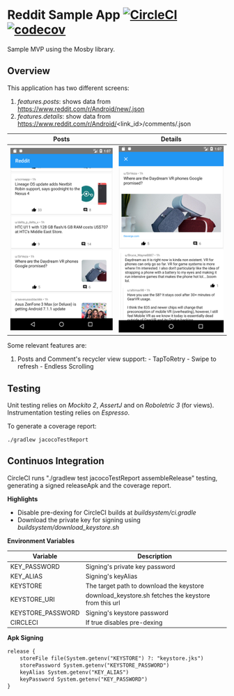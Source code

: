 # Reddit Sample App [![CircleCI](https://circleci.com/gh/felipeblassioli/reddit-sample-app.svg?style=svg)](https://circleci.com/gh/felipeblassioli/reddit-sample-app) [![codecov](https://codecov.io/gh/felipeblassioli/reddit-sample-app/branch/master/graph/badge.svg)](https://codecov.io/gh/felipeblassioli/reddit-sample-app)

Sample MVP using the Mosby library.

## Overview

This application has two different screens:

  1. *features.posts*: shows data from https://www.reddit.com/r/Android/new/.json
  2. *features.details*: show data from https://www.reddit.com/r/Android/<link_id>/comments/.json

Posts             |  Details 
:-------------------------:|:-------------------------:
![alt text](https://raw.githubusercontent.com/felipeblassioli/reddit-sample-app/master/screenshots/posts.png "Posts Screen")  | ![alt text](https://raw.githubusercontent.com/felipeblassioli/reddit-sample-app/master/screenshots/details.png "Details Screen")

Some relevant features are:

  1. Posts and Comment's recycler view support:
    - TapToRetry
    - Swipe to refresh
    - Endless Scrolling

## Testing

Unit testing relies on *Mockito 2*, *AssertJ* and on *Roboletric 3* (for views).
Instrumentation testing relies on *Espresso*.

To generate a coverage report:
```
./gradlew jacocoTestReport
```

## Continuos Integration

CircleCI runs "./gradlew test jacocoTestReport assembleRelease" testing, generating a signed releaseApk and the coverage report.

**Highlights**

  - Disable pre-dexing for CircleCI builds at *buildsystem/ci.gradle*
  - Download the private key for signing using *buildsystem/download_keystore.sh*

**Environment Variables**

| Variable | Description |
| --- | --- |
| KEY_PASSWORD | Signing's private key password |
| KEY_ALIAS | Signing's keyAlias |
| KEYSTORE | The target path to download the keystore |
| KEYSTORE_URI | download_keystore.sh fetches the keystore from this url |
| KEYSTORE_PASSWORD | Signing's keystore password |
| CIRCLECI | If true disables pre-dexing |

**Apk Signing**

```
release {
    storeFile file(System.getenv("KEYSTORE") ?: "keystore.jks")
    storePassword System.getenv("KEYSTORE_PASSWORD")
    keyAlias System.getenv("KEY_ALIAS")
    keyPassword System.getenv("KEY_PASSWORD")
}
```
